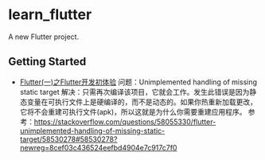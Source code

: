 # learn_flutter

A new Flutter project.

## Getting Started

- [Flutter(一)之Flutter开发初体验](https://mp.weixin.qq.com/s/UU2WO_YSoobthTTbniBm5Q)
  问题：Unimplemented handling of missing static target
  解决：只需再次编译该项目，它就会工作。发生此错误是因为静态变量在可执行文件上是硬编译的，而不是动态的。如果你热重新加载更改，它将不会重建可执行文件(apk)，所以这就是为什么你需要重建应用程序。
  参考：https://stackoverflow.com/questions/58055330/flutter-unimplemented-handling-of-missing-static-target/58530278#58530278?newreg=8cef03c436524eefbd4904e7c917c7f0
  
